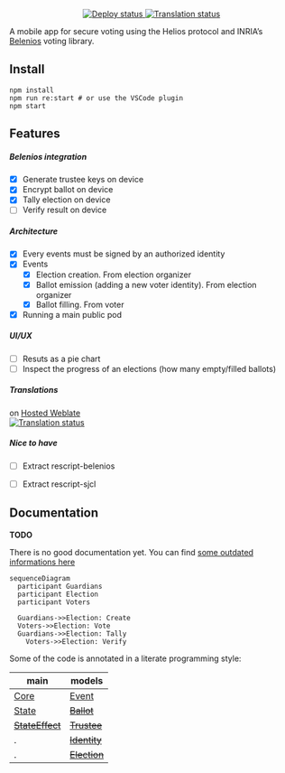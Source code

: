 <p align="center">
  <a href="https://app.netlify.com/sites/scrutin/deploys">
    <img src="https://api.netlify.com/api/v1/badges/c5ba7726-90e0-474e-b85f-4d1447fb11f5/deploy-status" alt="Deploy status" />
  </a>
  <a href="https://hosted.weblate.org/engage/scrutin/">
    <img src="https://hosted.weblate.org/widgets/scrutin/-/app/svg-badge.svg" alt="Translation status" />
  </a>
</p>

A mobile app for secure voting using the Helios protocol and INRIA’s [Belenios](https://www.belenios.org) voting library.

## Install

```
npm install
npm run re:start # or use the VSCode plugin
npm start
```

## Features

##### Belenios integration

- [x] Generate trustee keys on device
- [x] Encrypt ballot on device
- [x] Tally election on device
- [ ] Verify result on device

##### Architecture

- [x] Every events must be signed by an authorized identity
- [x] Events
	- [x] Election creation. From election organizer
	- [x] Ballot emission (adding a new voter identity). From election organizer
	- [x] Ballot filling. From voter
- [X] Running a main public pod

##### UI/UX

- [ ] Resuts as a pie chart
- [ ] Inspect the progress of an elections (how many empty/filled ballots)

##### Translations
on [Hosted Weblate](https://hosted.weblate.org/engage/scrutin/) \
<a href="https://hosted.weblate.org/engage/scrutin/">
<img src="https://hosted.weblate.org/widgets/scrutin/-/app/multi-auto.svg" alt="Translation status" />
</a>

##### Nice to have

- [ ] Extract rescript-belenios
- [ ] Extract rescript-sjcl


## Documentation

**TODO**

There is no good documentation yet. You can find [some outdated informations here](https://scrutin.app/article/)

```mermaid
sequenceDiagram
  participant Guardians
  participant Election
  participant Voters

  Guardians->>Election: Create
  Voters->>Election: Vote
  Guardians->>Election: Tally
	Voters->>Election: Verify
```

Some of the code is annotated in a literate programming style:

main | models
-----|-------
[Core](https://scrutin-app.github.io/scrutin/src/Core.html) | [Event](https://scrutin-app.github.io/scrutin/src/model/Event_.html)
[State](https://scrutin-app.github.io/scrutin/src/State.html) | ~~[Ballot](https://scrutin-app.github.io/scrutin/src/model/Ballot.html)~~
~~[StateEffect](https://scrutin-app.github.io/scrutin/src/StateEffect.html)~~ | ~~[Trustee](https://scrutin-app.github.io/scrutin/src/model/Trustee.html)~~
. | ~~[Identity](https://scrutin-app.github.io/scrutin/src/model/Identity.html)~~
. | ~~[Election](https://scrutin-app.github.io/scrutin/src/model/Election.html)~~


<!--
## Release
[Web demo](https://demo.scrutin.app)
[Android APK](https://expo.dev/accounts/mlalisse/projects/scrutin/builds/e6bd66f5-ce96-4dac-b874-ab2c0a1f3b1b)
-->
